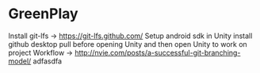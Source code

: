 # GreenPlay
Install git-lfs -> https://git-lfs.github.com/
Setup android sdk in Unity
install github desktop
pull before opening Unity and then open Unity to work on project
Workflow -> http://nvie.com/posts/a-successful-git-branching-model/
adfasdfa

